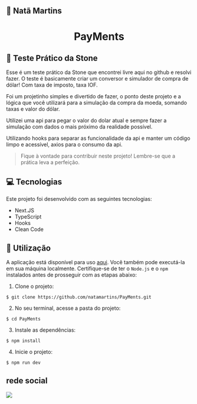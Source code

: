 ## 🔰 Natã Martins 
<h1 align="center" style="text-align: center;">
  PayMents
</h1>
    
<h2 id="project">📁 Teste Prático da Stone </h2>
<p>Esse é um teste prático da Stone que encontrei livre aqui no github e resolvi fazer. O teste é basicamente criar um conversor e simulador de compra de dólar!
Com taxa de imposto, taxa IOF.
</p>
<p>Foi um projetinho simples e divertido de fazer, o ponto deste projeto e a lógica que você utilizará para a simulação da compra da moeda, somando taxas e valor do dólar.</p>
<p>Utilizei uma api para pegar o valor do dolar atual e sempre fazer a simulação com dados o mais próximo da realidade possível.</p>
<p>Utilizando hooks para separar as funcionalidade  da api e manter um código limpo e acessível, axios para o consumo da api.</p>

> Fique à vontade para contribuir neste projeto! Lembre-se que a prática leva a perfeição.

<h2 id="tecnology">💻 Tecnologias</h2>
Este projeto foi desenvolvido com as seguintes tecnologias:

- Next.JS
- TypeScript
- Hooks
- Clean Code

<h2 id="usage">🎯 Utilização</h2>

A aplicação está disponível para uso [aqui](https://pay-ments.vercel.app/). Você também pode executá-la em sua máquina localmente. Certifique-se de ter o `Node.js` e o `npm` instalados antes de prosseguir com as etapas abaixo:

1. Clone o projeto:

```
$ git clone https://github.com/natamartins/PayMents.git
```

2. No seu terminal, acesse a pasta do projeto:

```
$ cd PayMents
```

3. Instale as dependências:

```
$ npm install
```

4. Inicie o projeto:

```
$ npm run dev
```
## rede social
<div style="display: flex;">
  <a href="https://www.linkedin.com/in/nata-martins/" target="_blank"><img src="https://img.shields.io/badge/-LinkedIn-%230077B5?style=for-the-badge&logo=linkedin&logoColor=white" style="margin-right: 2vw" target="_blank"></a>
</div>
